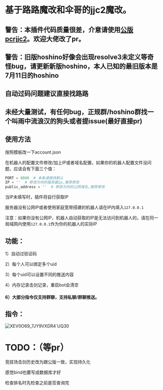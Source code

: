 # 基于路路魔改和伞哥的jjc2魔改。

## 警告：本插件代码质量很差，介意请使用[公版pcrjjc2](https://github.com/cc004/pcrjjc2)。欢迎大佬改了pr。

## 警告：旧版hoshino好像会出现resolve3未定义等奇怪bug，请更新新版hoshino，本人已知的最旧版本是7月11日的hoshino

## 自动过码问题建议直接找路路

## 未经大量测试，有任何bug，正规群/hoshino群找一个叫雨中流浪汉的狗头或者提issue(最好直接pr)

## 使用方法

按照模板改一下account.json

在机器人的配置文件修改/加上IP或者域名配置，如果你的机器人配置文件没问题，应该会有下面三个值：

```python
PORT = 8080  # 本条请保持默认
IP = ''  # 修改为你的服务器ip,推荐修改
public_address = ''  # 修改为你的公网域名,推荐修改
```

当IP未填写时，插件将自行获取IP
   
 服务器没有公网IP或者使用家庭宽带搭建的机器人请在IP内填入`127.0.0.1`

 注意：如果你没有公网IP，机器人自动获取的IP是无法访问到机器人的，请在同一局域网内使用`127.0.0.1`作为你的机器人的实际IP

## 功能：

1）自动过验证码

2）每个人可以绑定多个uid

3）每个uid可以设置不同的推送内容

4）内存记录击剑记录，重启bot会清空

#### 6）大部分指令仅支持群聊，支持私聊/群聊推送。

## 指令：

![XEV(IO69_7JY9VXDR4`UQ30](https://user-images.githubusercontent.com/98363578/209237860-ee906075-833d-44cf-9a93-71f296808d22.PNG)

# TODO：（等pr）

竞技场击剑历史改为跟公版一致，实现持久化

感觉bind也要写成数据库才好

检查排名时先检查之前是否查询完

